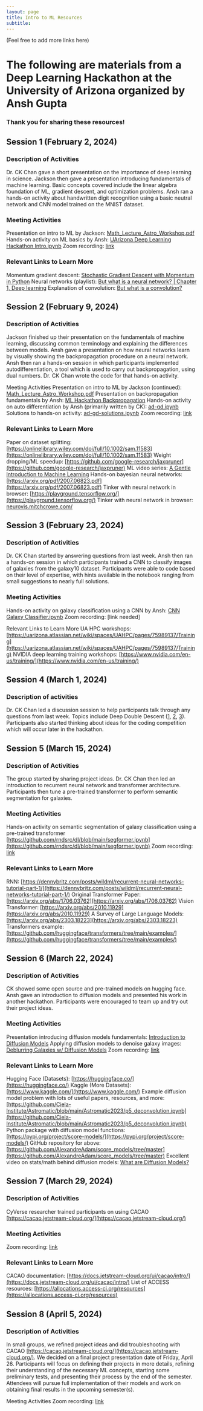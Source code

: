 ```yaml
---
layout: page
title: Intro to ML Resources
subtitle: 
---
```



(Feel free to add more links here)

# The following are materials from a Deep Learning Hackathon at the University of Arizona organized by Ansh Gupta 
### Thank you for sharing these resources!

## Session 1 (February 2, 2024)
### Description of Activities
Dr. CK Chan gave a short presentation on the importance of deep learning in science. Jackson then gave a presentation introducing fundamentals of machine learning. Basic concepts covered include the linear algebra foundation of ML, gradient descent, and optimization problems. Ansh ran a hands-on activity about handwritten digit recognition using a basic neutral network and CNN model trained on the MNIST dataset.

### Meeting Activities
Presentation on intro to ML by Jackson: [Math_Lecture_Astro_Workshop.pdf](https://drive.google.com/file/d/14dd_Z2erJhppzOAN2hZ3v69DCED_7Y83/view?usp=sharing)
Hands-on activity on ML basics by Ansh: [UArizona Deep Learning Hackathon Intro.ipynb](https://colab.research.google.com/drive/1-fRuqPqNqaaZCrunZEFm2wvJW5-gqNOi)
Zoom recording: [link](https://arizona.zoom.us/rec/share/Dlw7c0U8NlcV6wk06-Q1VCJn3voCtxZKg7QR95QfZt0ODQciHCXVUG5UOaxUa1s1.-YKdxs77niFmVIii)

### Relevant Links to Learn More
Momentum gradient descent: [Stochastic Gradient Descent with Momentum in Python](https://www.youtube.com/watch?v=7EuiXb6hFAM)
Neural networks (playlist): [But what is a neural network? | Chapter 1, Deep learning](https://www.youtube.com/watch?v=aircAruvnKk&list=PLZHQObOWTQDNU6R1_67000Dx_ZCJB-3pi)
Explanation of convolution: [But what is a convolution?](https://youtu.be/KuXjwB4LzSA?si=5h5E6JAt7zz1lXLn)

## Session 2 (February 9, 2024)
### Description of Activities
Jackson finished up their presentation on the fundamentals of machine learning, discussing common terminology and explaining the differences between models. Ansh gave a presentation on how neural networks learn by visually showing the backpropagation procedure on a neural network. Ansh then ran a hands-on session in which participants implemented autodifferentiation, a tool which is used to carry out backpropagation, using dual numbers. Dr. CK Chan wrote the code for that hands-on activity.

Meeting Activities
Presentation on intro to ML by Jackson (continued): [Math_Lecture_Astro_Workshop.pdf](https://drive.google.com/file/d/14dd_Z2erJhppzOAN2hZ3v69DCED_7Y83/view?usp=sharing)
Presentation on backpropagation fundamentals by Ansh: [ML Hackathon Backpropagation](https://docs.google.com/presentation/d/1mCce6SR5UxdZwcaD26Gpz7PUJFszrYucOJ4CWcEGZ2U/edit?usp=sharing)
Hands-on activity on auto differentiation by Ansh (primarily written by CK):  [ad-gd.ipynb](https://colab.research.google.com/drive/1X-nhY5gRSvtC9lxi5jBhsNXIopTCmgA5)
Solutions to hands-on activity: [ad-gd-solutions.ipynb](https://colab.research.google.com/drive/1hULWZzgFYLHxbraOw70MvSARColehAoj)
Zoom recording: [link](https://arizona.zoom.us/rec/share/xSgs6AuTva4GT9GzPs3FphLsHMOfsGS7dbNpnWwqqj_Y3eUztRWQR-fQTZ3G09UQ.jr1LRm5P9u992CaE)

### Relevant Links to Learn More
Paper on dataset splitting: [https://onlinelibrary.wiley.com/doi/full/10.1002/sam.11583](https://onlinelibrary.wiley.com/doi/full/10.1002/sam.11583)
Weight dropping/ML speedup: [https://github.com/google-research/jaxpruner](https://github.com/google-research/jaxpruner)
ML video series: [A Gentle Introduction to Machine Learning](https://www.youtube.com/watch?v=Gv9_4yMHFhI&list=PLblh5JKOoLUICTaGLRoHQDuF_7q2GfuJF)
Hands-on bayesian neural networks: [https://arxiv.org/pdf/2007.06823.pdf](https://arxiv.org/pdf/2007.06823.pdf)
Tinker with neural network in browser: [https://playground.tensorflow.org/](https://playground.tensorflow.org/)
Tinker with neural network in browser: [neurovis.mitchcrowe.com/](neurovis.mitchcrowe.com/)

## Session 3 (February 23, 2024)
### Description of Activities
Dr. CK Chan started by answering questions from last week. Ansh then ran a hands-on session in which participants trained a CNN to classify images of galaxies from the galaxy10 dataset. Participants were able to code based on their level of expertise, with hints available in the notebook ranging from small suggestions to nearly full solutions.

### Meeting Activities
Hands-on activity on galaxy classification using a CNN by Ansh: [CNN Galaxy Classifier.ipynb](https://colab.research.google.com/drive/1zxtEX2M861Psi7NwqttHuWobmweFGHaZ)
Zoom recording: [link needed]

Relevant Links to Learn More
UA HPC workshops: [https://uarizona.atlassian.net/wiki/spaces/UAHPC/pages/75989137/Training](https://uarizona.atlassian.net/wiki/spaces/UAHPC/pages/75989137/Training)
NVIDIA deep learning training workshops: [https://www.nvidia.com/en-us/training/](https://www.nvidia.com/en-us/training/)

## Session 4 (March 1, 2024)
### Description of activities
Dr. CK Chan led a discussion session to help participants talk through any questions from last week. Topics include Deep Double Descent ([1](https://arxiv.org/abs/1912.02292), [2](https://arxiv.org/abs/1812.11118), [3](https://arxiv.org/abs/2303.14151)). Participants also started thinking about ideas for the coding competition which will occur later in the hackathon.

## Session 5 (March 15, 2024)
### Description of Activities
The group started by sharing project ideas. Dr. CK Chan then led an introduction to recurrent neural network and transformer architecture. Participants then tune a pre-trained transformer to perform semantic segmentation for galaxies.

### Meeting Activities
Hands-on activity on semantic segmentation of galaxy classification using a pre-trained transformer [https://github.com/rndsrc/dl/blob/main/segformer.ipynb](https://github.com/rndsrc/dl/blob/main/segformer.ipynb)
Zoom recording: [link](https://arizona.zoom.us/rec/share/lolf0MfjOf-eOMEknewICyVzBvVVkeANChh_FgJ0NlbLJ6ym5FZIRyZPhHClfKdd.rURWr0rfCkfcBmBa)

### Relevant Links to Learn More
RNN: [https://dennybritz.com/posts/wildml/recurrent-neural-networks-tutorial-part-1/](https://dennybritz.com/posts/wildml/recurrent-neural-networks-tutorial-part-1/)
Original Transformer Paper: [https://arxiv.org/abs/1706.03762](https://arxiv.org/abs/1706.03762)
Vision Transformer: [https://arxiv.org/abs/2010.11929](https://arxiv.org/abs/2010.11929)
A Survey of Large Language Models: [https://arxiv.org/abs/2303.18223](https://arxiv.org/abs/2303.18223)
Transformers example: [https://github.com/huggingface/transformers/tree/main/examples/](https://github.com/huggingface/transformers/tree/main/examples/)

## Session 6 (March 22, 2024)
### Description of Activities
CK showed some open source and pre-trained models on hugging face.  Ansh gave an introduction to diffusion models and presented his work in another hackathon.  Participants were encouraged to team up and try out their project ideas.

### Meeting Activities
Presentation introducing diffusion models fundamentals: [Introduction to Diffusion Models](https://docs.google.com/presentation/d/1CN0wxW7kUGN0BrH7M5IQNnU4v-jWn7V3ag3Z-yifLWY/edit?usp=sharing)
Applying diffusion models to denoise galaxy images: [Deblurring Galaxies w/ Diffusion Models](https://docs.google.com/presentation/d/1b1-UerWauAG-GfKxNyRRKZ7NYP-Htt_-mXn9L0IZy0s/edit?usp=sharing)
Zoom recording: [link](https://arizona.zoom.us/rec/share/sspStSgxFbWVvzelNhK9RdciQcdpr78nUUbbQRpbUazFdGaPyHA2oux10ZQjIZQN.8uV-PscTuR3FnxX6)

### Relevant Links to Learn More
Hugging Face (Datasets): [https://huggingface.co/](https://huggingface.co/)
Kaggle (More Datasets): [https://www.kaggle.com/](https://www.kaggle.com/)
Example diffusion model problem with lots of useful papers, resources, and more: [https://github.com/Ciela-Institute/Astromatic/blob/main/Astromatic2023/p5_deconvolution.ipynb](https://github.com/Ciela-Institute/Astromatic/blob/main/Astromatic2023/p5_deconvolution.ipynb)
Python package with diffusion model functions: [https://pypi.org/project/score-models/](https://pypi.org/project/score-models/)
GitHub repository for above: [https://github.com/AlexandreAdam/score_models/tree/master](https://github.com/AlexandreAdam/score_models/tree/master)
Excellent video on stats/math behind diffusion models: [What are Diffusion Models?](https://www.youtube.com/watch?v=fbLgFrlTnGU)

## Session 7 (March 29, 2024)
### Description of Activities
CyVerse researcher trained participants on using CACAO [https://cacao.jetstream-cloud.org/](https://cacao.jetstream-cloud.org/)

### Meeting Activities
Zoom recording: [link](https://arizona.zoom.us/rec/share/xS4W96ZO6e-eWIddSD5Tvt9XDk2SIUqm8vxcXA2p45XePq1IA8S3EYtASPhP3Og1.SBg5CMzK0MQ8Xx8Q)

### Relevant Links to Learn More
CACAO documentation: [https://docs.jetstream-cloud.org/ui/cacao/intro/](https://docs.jetstream-cloud.org/ui/cacao/intro/)
List of ACCESS resources: [https://allocations.access-ci.org/resources](https://allocations.access-ci.org/resources)

## Session 8 (April 5, 2024)
### Description of Activities
In small groups, we refined project ideas and did troubleshooting with CACAO [https://cacao.jetstream-cloud.org/](https://cacao.jetstream-cloud.org/). We decided on a final project presentation date of Friday, April 26. Participants will focus on defining their projects in more details, refining their understanding of the necessary ML concepts, starting some preliminary tests, and presenting their process by the end of the semester. Attendees will pursue full implementation of their models and work on obtaining final results in the upcoming semester(s).

Meeting Activities
Zoom recording: [link](https://arizona.zoom.us/rec/share/xS4W96ZO6e-eWIddSD5Tvt9XDk2SIUqm8vxcXA2p45XePq1IA8S3EYtASPhP3Og1.SBg5CMzK0MQ8Xx8Q)

